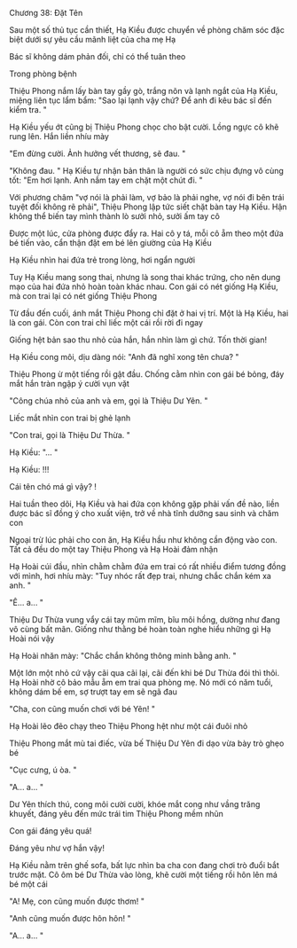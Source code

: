 




Chương 38: Đặt Tên


Sau một số thủ tục cần thiết, Hạ Kiều được chuyển về phòng chăm sóc đặc biệt dưới sự yêu cầu mãnh liệt của cha mẹ Hạ

Bác sĩ không dám phản đối, chỉ có thể tuân theo

Trong phòng bệnh

Thiệu Phong nắm lấy bàn tay gầy gò, trắng nõn và lạnh ngắt của Hạ Kiều, miệng liên tục lẩm bẩm: "Sao lại lạnh vậy chứ? Để anh đi kêu bác sĩ đến kiểm tra. "

Hạ Kiều yếu ớt cũng bị Thiệu Phong chọc cho bật cười. Lồng ngực cô khẽ rung lên. Hắn liền nhíu mày

"Em đừng cười. Ảnh hưởng vết thương, sẽ đau. "

"Không đau. " Hạ Kiều tự nhận bản thân là người có sức chịu đựng vô cùng tốt: "Em hơi lạnh. Anh nắm tay em chặt một chút đi. "

Với phương châm "vợ nói là phải làm, vợ bảo là phải nghe, vợ nói đi bên trái tuyệt đối không rẽ phải", Thiệu Phong lập tức siết chặt bàn tay Hạ Kiều. Hận không thể biến tay mình thành lò sưởi nhỏ, sưởi ấm tay cô

Được một lúc, cửa phòng được đẩy ra. Hai cô y tá, mỗi cô ẵm theo một đứa bé tiến vào, cẩn thận đặt em bé lên giường của Hạ Kiều

Hạ Kiều nhìn hai đứa trẻ trong lòng, hơi ngẩn người

Tuy Hạ Kiều mang song thai, nhưng là song thai khác trứng, cho nên dung mạo của hai đứa nhỏ hoàn toàn khác nhau. Con gái có nét giống Hạ Kiều, mà con trai lại có nét giống Thiệu Phong

Từ đầu đến cuối, ánh mắt Thiệu Phong chỉ đặt ở hai vị trí. Một là Hạ Kiều, hai là con gái. Còn con trai chỉ liếc một cái rồi rời đi ngay

Giống hệt bản sao thu nhỏ của hắn, hắn nhìn làm gì chứ. Tốn thời gian!

Hạ Kiều cong môi, dịu dàng nói: "Anh đã nghĩ xong tên chưa? "



Thiệu Phong ừ một tiếng rồi gật đầu. Chống cằm nhìn con gái bé bỏng, đáy mắt hắn tràn ngập ý cười vụn vặt

"Công chúa nhỏ của anh và em, gọi là Thiệu Dư Yên. "

Liếc mắt nhìn con trai bị ghẻ lạnh

"Con trai, gọi là Thiệu Dư Thừa. "

Hạ Kiều: "... "

Hạ Kiều: !!!

Cái tên chó má gì vậy? !



Hai tuần theo dõi, Hạ Kiều và hai đứa con không gặp phải vấn đề nào, liền được bác sĩ đồng ý cho xuất viện, trở về nhà tĩnh dưỡng sau sinh và chăm con

Ngoại trừ lúc phải cho con ăn, Hạ Kiều hầu như không cần động vào con. Tất cả đều do một tay Thiệu Phong và Hạ Hoài đảm nhận

Hạ Hoài cúi đầu, nhìn chằm chằm đứa em trai có rất nhiều điểm tương đồng với mình, hơi nhíu mày: "Tuy nhóc rất đẹp trai, nhưng chắc chắn kém xa anh. "

"Ê... a... "

Thiệu Dư Thừa vung vẩy cái tay mũm mĩm, bĩu môi hồng, dường như đang vô cùng bất mãn. Giống như thằng bé hoàn toàn nghe hiểu những gì Hạ Hoài nói vậy

Hạ Hoài nhăn mày: "Chắc chắn không thông minh bằng anh. "



Một lớn một nhỏ cứ vậy cãi qua cãi lại, cãi đến khi bé Dư Thừa đói thì thôi. Hạ Hoài nhờ cô bảo mẫu ẵm em trai qua phòng mẹ. Nó mới có năm tuổi, không dám bế em, sợ trượt tay em sẽ ngã đau



"Cha, con cũng muốn chơi với bé Yên! "

Hạ Hoài lẽo đẽo chạy theo Thiệu Phong hệt như một cái đuôi nhỏ

Thiệu Phong mắt mù tai điếc, vừa bế Thiệu Dư Yên đi dạo vừa bày trò ghẹo bé

"Cục cưng, ú òa. "

"A... a... "

Dư Yên thích thú, cong môi cười cười, khóe mắt cong như vầng trăng khuyết, đáng yêu đến mức trái tim Thiệu Phong mềm nhũn

Con gái đáng yêu quá!

Đáng yêu như vợ hắn vậy!

Hạ Kiều nằm trên ghế sofa, bất lực nhìn ba cha con đang chơi trò đuổi bắt trước mặt. Cô ôm bé Dư Thừa vào lòng, khẽ cười một tiếng rồi hôn lên má bé một cái

"A! Mẹ, con cũng muốn được thơm! "

"Anh cũng muốn được hôn hôn! "

"A... a... "




